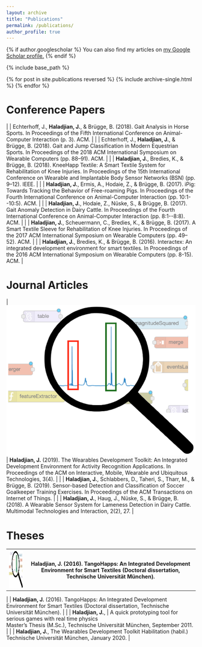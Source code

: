 ```yaml
---
layout: archive
title: "Publications"
permalink: /publications/
author_profile: true
---
```


{% if author.googlescholar %}
  You can also find my articles on <u><a href="{{author.googlescholar}}">my Google Scholar profile</a>.</u>
{% endif %}

{% include base_path %}

{% for post in site.publications reversed %}
  {% include archive-single.html %}
{% endfor %}

# Conference Papers
|  | Echterhoff, J., **Haladjian, J.**, & Brügge, B. (2018). Gait Analysis in Horse Sports. In Proceedings of the Fifth International Conference on Animal-Computer Interaction (p. 3). ACM.                                                                         |
|   | Echterhoff, J., **Haladjian, J.**, & Brügge, B. (2018). Gait and Jump Classification in Modern Equestrian Sports. In Proceedings of the 2018 ACM International Symposium on Wearable Computers (pp. 88–91). ACM.                                                |
|  | **Haladjian, J.**, Bredies, K., & Brügge, B. (2018). KneeHapp Textile: A Smart Textile System for Rehabilitation of Knee Injuries. In Proceedings of the 15th International Conference on Wearable and Implantable Body Sensor Networks (BSN) (pp. 9–12). IEEE. |
|  | **Haladjian, J.**, Ermis, A., Hodaie, Z., & Brügge, B. (2017). iPig: Towards Tracking the Behavior of Free-roaming Pigs. In Proceedings of the Fourth International Conference on Animal-Computer Interaction (pp. 10:1--10:5). ACM.                            |
|  | **Haladjian, J.**, Hodaie, Z., Nüske, S., & Brügge, B. (2017). Gait Anomaly Detection in Dairy Cattle. In Proceedings of the Fourth International Conference on Animal-Computer Interaction (pp. 8:1--8:8). ACM.                                                |
|  | **Haladjian, J.**, Scheuermann, C., Bredies, K., & Brügge, B. (2017). A Smart Textile Sleeve for Rehabilitation of Knee Injuries. In Proceedings of the 2017 ACM International Symposium on Wearable Computers (pp. 49–52). ACM.                                |
|  | **Haladjian, J.**, Bredies, K., & Brügge, B. (2016). Interactex: An integrated development environment for smart textiles. In Proceedings of the 2016 ACM International Symposium on Wearable Computers (pp. 8-15). ACM.                                        |

# Journal Articles
| ![WDK](images/publications_wdk.png)  | **Haladjian, J.** (2019). The Wearables Development Toolkit: An Integrated Development Environment for Activity Recognition Applications. In Proceedings of the ACM on Interactive, Mobile, Wearable and Ubiquitous Technologies, 3(4).                         |
|  | **Haladjian, J.**, Schlabbers, D., Taheri, S., Tharr, M., & Brügge, B. (2019). Sensor-based Detection and Classification of Soccer Goalkeeper Training Exercises. In Proceedings of the ACM Transactions on Internet of Things.                                 |
|   | **Haladjian, J.**, Haug, J., Nüske, S., & Brügge, B. (2018). A Wearable Sensor System for Lameness Detection in Dairy Cattle. Multimodal Technologies and Interaction, 2(2), 27.                                                                                |

# Theses

<table>
<tr>
<th> <img src="images/publications_wdk.png" height="100" width="100"> </img> </th>
  <th><b>Haladjian, J.</b> (2016). TangoHapps: An Integrated Development Environment for Smart Textiles (Doctoral dissertation, Technische Universität München).</th>
</tr>
</table>

|  | **Haladjian, J.** (2016). TangoHapps: An Integrated Development Environment for Smart Textiles (Doctoral dissertation, Technische Universität München).  |
|  | **Haladjian, J.**,  |   A quick prototyping tool for serious games with real time physics         
Master’s Thesis (M.Sc.), Technische Universität München, September 2011.              |
|   | **Haladjian, J.**, The Wearables Development Toolkit  Habilitation (habil.) 
Technische Universität München, January 2020.   |
